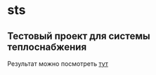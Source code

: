 # sts
## Тестовый проект для системы теплоснабжения

Результат можно посмотреть [тут](https://skorotanya.github.io/sts/)

